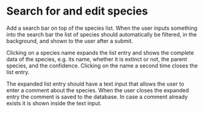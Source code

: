 Search for and edit species
===========================

Add a search bar on top of the species list. When the user inputs something into the search bar the list of species should automatically be filtered, in the background, and shown to the user after a submit.

Clicking on a species name expands the list entry and shows the complete data of the species, e.g. its name, whether it is extinct or not, the parent species, and the confidence. Clicking on the name a second time closes the list entry.

The expanded list entry should have a text input that allows the user to enter a comment about the species. When the user closes the expanded entry the comment is saved to the database. In case a comment already exists it is shown inside the text input.
